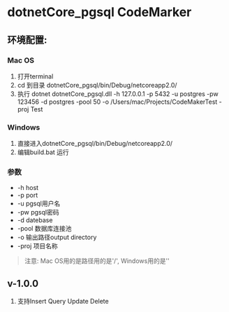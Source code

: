 # dotnetCore_pgsql CodeMarker
## 环境配置: 
### Mac OS
1. 打开terminal
2. cd 到目录 dotnetCore_pgsql/bin/Debug/netcoreapp2.0/
3. 执行 dotnet dotnetCore_pgsql.dll -h 127.0.0.1 -p 5432 -u postgres -pw 123456 -d postgres -pool 50 -o /Users/mac/Projects/CodeMakerTest -proj Test
### Windows
1. 直接进入dotnetCore_pgsql/bin/Debug/netcoreapp2.0/
2. 编辑build.bat 运行
### 参数
- -h host
- -p port
- -u pgsql用户名
- -pw pgsql密码
- -d datebase
- -pool 数据库连接池
- -o 输出路径output directory
- -proj 项目名称
> 注意: Mac OS用的是路径用的是'/', Windows用的是'\'
## v-1.0.0
1. 支持Insert Query Update Delete
